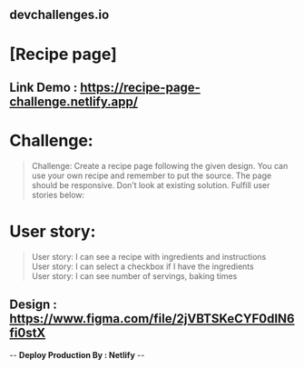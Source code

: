 ## devchallenges.io

# [Recipe page]

## Link Demo : https://recipe-page-challenge.netlify.app/

# Challenge:

> Challenge: Create a recipe page following the given design. You can use your own recipe and remember to put the source. The page should be responsive. Don’t look at existing solution. Fulfill user stories below: <br />

# User story:

> User story: I can see a recipe with ingredients and instructions <br/>
> User story: I can select a checkbox if I have the ingredients <br/>
> User story: I can see number of servings, baking times <br/>

## Design : https://www.figma.com/file/2jVBTSKeCYF0dIN6fi0stX

-- **Deploy Production By : Netlify** --
